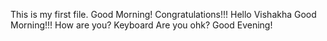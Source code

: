 This is my first file.
Good Morning!
Congratulations!!!
Hello Vishakha Good Morning!!!
How are you?
Keyboard
Are you ohk?
Good Evening!